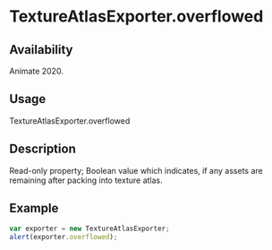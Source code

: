 # TextureAtlasExporter.overflowed

## Availability

Animate 2020.

## Usage

TextureAtlasExporter.overflowed

## Description

Read-only property; Boolean value which indicates, if any assets are remaining after packing into texture atlas.

## Example

``` javascript
var exporter = new TextureAtlasExporter;
alert(exporter.overflowed);
````
